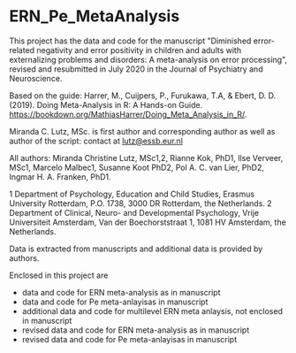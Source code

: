 # ERN_Pe_MetaAnalysis

This project has the data and code for the manuscript "Diminished error-related negativity and error positivity in children and adults with externalizing problems and disorders: A meta-analysis on error processing", revised and resubmitted in July 2020 in the Journal of Psychiatry and Neuroscience. 

Based on the guide: Harrer, M., Cuijpers, P., Furukawa, T.A, & Ebert, D. D. (2019). Doing Meta-Analysis in R: A Hands-on Guide. https://bookdown.org/MathiasHarrer/Doing_Meta_Analysis_in_R/. 

Miranda C. Lutz, MSc. is first author and corresponding author as well as author of the script: contact at lutz@essb.eur.nl

All authors:
Miranda Christine Lutz, MSc1,2, Rianne Kok, PhD1, Ilse Verveer, MSc1, Marcelo Malbec1, Susanne Koot PhD2, Pol A. C. van Lier, PhD2, Ingmar H. A. Franken, PhD1.

1 Department of Psychology, Education and Child Studies, Erasmus University Rotterdam, P.O. 1738, 3000 DR Rotterdam, the Netherlands.
2 Department of Clinical, Neuro- and Developmental Psychology, Vrije Universiteit Amsterdam, Van der Boechorststraat 1, 1081 HV Amsterdam, the Netherlands.

Data is extracted from manuscripts and additional data is provided by authors. 

Enclosed in this project are
- data and code for ERN meta-analysis as in manuscript
- data and code for Pe meta-anlayisas in manuscript
- additional data and code for multilevel ERN meta anlaysis, not enclosed in manuscript
- revised data and code for ERN meta-analysis as in manuscript
- revised data and code for Pe meta-anlayisas in manuscript
